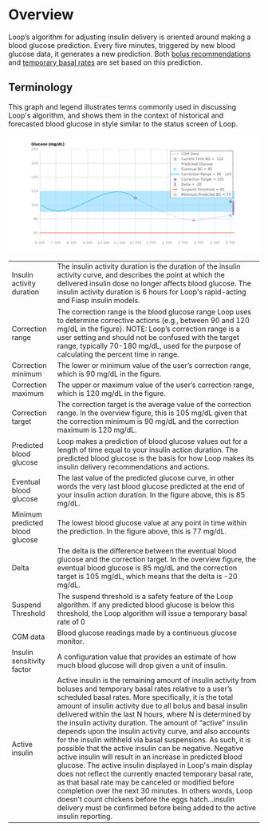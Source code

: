 # Overview

Loop’s algorithm for adjusting insulin delivery is oriented around making a blood glucose prediction. Every five minutes, triggered by new blood glucose data, it generates a new prediction. Both [bolus recommendations](bolus) and [temporary basal rates](temp_basal) are set based on this prediction.

## Terminology

This graph and legend illustrates terms commonly used in discussing Loop's algorithm,
and shows them in the context of historical and forecasted blood glucose in style similar to the
status screen of Loop.

![Chart illustrating terms](img/terms_graph.png)

|  |  |
|---------|---------|
|Insulin activity duration|The insulin activity duration is the duration of the insulin activity curve, and describes the point at which the delivered insulin dose no longer affects blood glucose. The insulin activity duration is 6 hours for Loop's rapid-acting and Fiasp insulin models.|
|Correction range|The correction range is the blood glucose range Loop uses to determine corrective actions (e.g., between 90 and 120 mg/dL in the figure). NOTE: Loop’s correction range is a user setting and should not be confused with the target range, typically 70-180 mg/dL, used for the purpose of calculating the percent time in range.|
|Correction minimum|The lower or minimum value of the user’s correction range, which is 90 mg/dL in the figure.|
|Correction maximum|The upper or maximum value of the user’s correction range, which is 120 mg/dL in the figure.|
|Correction target|The correction target is the average value of the correction range. In the overview figure, this is 105 mg/dL given that the correction minimum is 90 mg/dL and the correction maximum is 120 mg/dL.|
|Predicted blood glucose|Loop makes a prediction of blood glucose values out for a length of time equal to your insulin action duration. The predicted blood glucose is the basis for how Loop makes its insulin delivery recommendations and actions.|
|Eventual blood glucose|The last value of the predicted glucose curve, in other words the very last blood glucose predicted at the end of your insulin action duration. In the figure above, this is 85 mg/dL.|
|Minimum predicted blood glucose|The lowest blood glucose value at any point in time within the prediction. In the figure above, this is 77 mg/dL.|
|Delta|The delta is the difference between the eventual blood glucose and the correction target. In the overview figure, the eventual blood glucose is 85 mg/dL and the correction target is 105 mg/dL, which means that the delta is  -20 mg/dL. |
|Suspend Threshold|The suspend threshold is a safety feature of the Loop algorithm. If any predicted blood glucose is below this threshold, the Loop algorithm will issue a temporary basal rate of 0|
|CGM data|Blood glucose readings made by a continuous glucose monitor.|
|Insulin sensitivity factor|A configuration value that provides an estimate of how much blood glucose will drop given a unit of insulin.|
|Active insulin|Active insulin is the remaining amount of insulin activity from boluses and temporary basal rates relative to a user’s scheduled basal rates. More specifically, it is the total amount of insulin activity due to all bolus and basal insulin delivered within the last N hours, where N is determined by the insulin activity duration. The amount of “active” insulin depends upon the insulin activity curve, and also accounts for the insulin withheld via basal suspensions. As such, it is possible that the active insulin can be negative. Negative active insulin will result in an increase in predicted blood glucose. The active insulin displayed in Loop's main display does not reflect the currently enacted temporary basal rate, as that basal rate may be canceled or modified before completion over the next 30 minutes. In others words, Loop doesn't count chickens before the eggs hatch...insulin delivery must be confirmed before being added to the active insulin reporting.|
